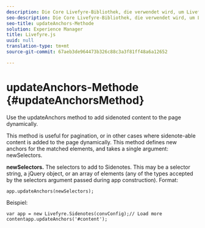 ```yaml
---
description: Die Core Livefyre-Bibliothek, die verwendet wird, um Livefyre auf Ihrer Site zu aktivieren.
seo-description: Die Core Livefyre-Bibliothek, die verwendet wird, um Livefyre auf Ihrer Site zu aktivieren.
seo-title: updateAnchors-Methode
solution: Experience Manager
title: Livefyre.js
uuid: null
translation-type: tm+mt
source-git-commit: 67aeb3de964473b326c88c3a3f81ff48a6a12652

---
```



# updateAnchors-Methode {#updateAnchorsMethod}

Use the updateAnchors method to add sidenoted content to the page dynamically.

This method is useful for pagination, or in other cases where sidenote-able content is added to the page dynamically. This method defines new anchors for the matched elements, and takes a single argument: newSelectors.

**newSelectors.** The selectors to add to Sidenotes. This may be a selector string, a jQuery object, or an array of elements (any of the types accepted by the selectors argument passed during app construction).
Format:

```
app.updateAnchors(newSelectors);
```

Beispiel:

```
var app = new Livefyre.Sidenotes(convConfig);// Load more contentapp.updateAnchors('#content');
```
